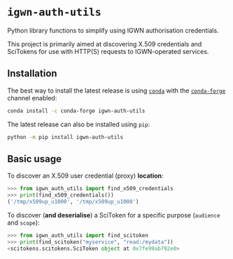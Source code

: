# `igwn-auth-utils`

Python library functions to simplify using IGWN authorisation credentials.

This project is primarily aimed at discovering X.509 credentials and
SciTokens for use with HTTP(S) requests to IGWN-operated services.

## Installation

The best way to install the latest release is using
[`conda`](https://conda.org/) with the
[`conda-forge`](https://conda-forge.org) channel enabled:

```bash
conda install -c conda-forge igwn-auth-utils
```

The latest release can also be installed using `pip`:

```bash
python -m pip install igwn-auth-utils
```

## Basic usage

To discover an X.509 user credential (proxy) **location**:

```python
>>> from igwn_auth_utils import find_x509_credentials
>>> print(find_x509_credentials())
('/tmp/x509up_u1000', '/tmp/x509up_u1000')
```

To discover (**and deserialise**) a SciToken for a specific
purpose (`audience` and `scope`):

```python
>>> from igwn_auth_utils import find_scitoken
>>> print(find_scitoken("myservice", "read:/mydata"))
<scitokens.scitokens.SciToken object at 0x7fe99ab792e0>
```

